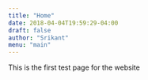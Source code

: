 ```yaml
---
title: "Home"
date: 2018-04-04T19:59:29-04:00
draft: false
author: "Srikant"
menu: "main"
---
```

This is the first test page for the website